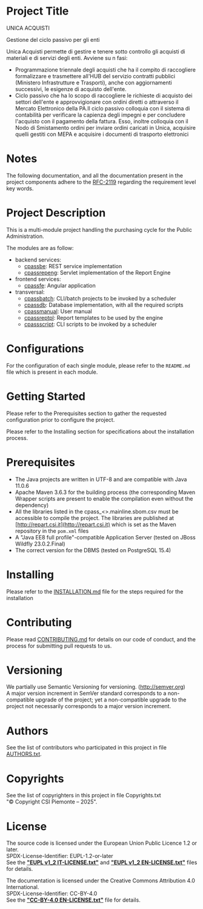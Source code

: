 # Project Title
UNICA ACQUISTI

Gestione del ciclo passivo per gli enti

Unica Acquisti permette di gestire e tenere sotto controllo gli acquisti
di materiali e di servizi degli enti. Avviene su n fasi:
- Programmazione triennale degli acquisti che ha il compito di
  raccogliere formalizzare e trasmettere all'HUB del servizio contratti
  pubblici (Ministero Infrastrutture e Trasporti), anche con aggiornamenti
  successivi, le esigenze di acquisto dell'ente.
- Ciclo passivo che ha lo scopo di raccogliere le richieste di acquisto
  dei settori dell'ente e approvvigionare con ordini diretti o
  attraverso il Mercato Elettronico della PA.Il ciclo passivo colloquia 
  con il sistema di contabilità per verificare la capienza degli impegni 
  e per concludere l'acquisto con il pagamento della fattura. Esso, inoltre 
 colloquia con il Nodo di Smistamento ordini per inviare ordini caricati in Unica,
 acquisire quelli gestiti con MEPA e acquisire i documenti di trasporto elettronici

# Notes
The following documentation, and all the documentation present in the project
components adhere to the [RFC-2119]( https://tools.ietf.org/html/rfc2119 )
regarding the requirement level key words.

# Project Description
This is a multi-module project handling the purchasing cycle for the Public
Administration.

The modules are as follow:
- backend services:
  - [cpassbe]( https://github.com/unica-open/unica-acquisti-cpassbe ): REST service
  implementation
  - [cpassrepeng]( https://github.com/unica-open/unica-acquisti-cpassrepeng ):
  Servlet implementation of the Report Engine
- frontend services:
  - [cpassfe]( https://github.com/unica-open/unica-acquisti-cpassfe ): Angular
  application
- transversal:
  - [cpassbatch]( https://github.com/unica-open/unica-acquisti-cpassbatch ):
  CLI/batch projects to be invoked by a scheduler
  - [cpassdb]( https://github.com/unica-open/unica-acquisti-cpassdb ): Database
  implementation, with all the required scripts
  - [cpassmanual]( https://github.com/unica-open/unica-acquisti-cpassmanual ):
  User manual
  - [cpassreptpl]( https://github.com/unica-open/unica-acquisti-cpassreptpl ):
  Report templates to be used by the engine
  - [cpassscript]( https://github.com/unica-open/unica-acquisti-cpassscript ):
  CLI scripts to be invoked by a scheduler

# Configurations
For the configuration of each single module, please refer to the `README.md`
file which is present in each module.

# Getting Started
Please refer to the Prerequisites section to gather the requested configuration
prior to configure the project.

Please refer to the Installing section for specifications about the
installation process.

# Prerequisites
- The Java projects are written in UTF-8 and are compatible with Java 11.0.6
- Apache Maven 3.6.3 for the building process (the corresponding Maven Wrapper
scripts are present to enable the compilation even without the dependency)
- All the libraries listed in the cpass_<<component>>.mainline.sbom.csv must be accessible to compile the
project. The libraries are published at [http://repart.csi.it](http://repart.csi.it)
which is set as the Maven repository in the `pom.xml` files
- A "Java EE8 full profile"-compatible Application Server (tested on JBoss
Wildfly 23.0.2.Final)
- The correct version for the DBMS (tested on PostgreSQL 15.4)

# Installing
Please refer to the [INSTALLATION.md](./INSTALLATION.md) file for the steps
required for the installation

# Contributing
Please read [CONTRIBUTING.md](./CONTRIBUTING.md) for details on our code of
conduct, and the process for submitting pull requests to us.

# Versioning
We partially use Semantic Versioning for versioning. (http://semver.org) \
A major version increment in SemVer standard corresponds to a non-compatible
upgrade of the project; yet a non-compatible upgrade to the project not
necessarily corresponds to a major version increment.

# Authors
See the list of contributors who participated in this project in file
[AUTHORS.txt](./AUTHORS.txt).

# Copyrights
See the list of copyrighters in this project in file Copyrights.txt\
"&copy; Copyright CSI Piemonte – 2025".

# License
The source code is licensed under the European Union Public Licence 1.2 or
later.\
SPDX-License-Identifier: EUPL-1.2-or-later\
See the [**"EUPL v1_2 IT-LICENSE.txt"**](./EUPL%20v1_2%20IT-LICENSE.txt)
and [**"EUPL v1_2 EN-LICENSE.txt"**](./EUPL%20v1_2%20EN-LICENSE.txt) files for
details.

The documentation is licensed under the Creative Commons Attribution 4.0
International.\
SPDX-License-Identifier: CC-BY-4.0\
See the [**"CC-BY-4.0 EN-LICENSE.txt"**](./CC-BY-4.0%20EN-LICENSE.txt) file for
details.
